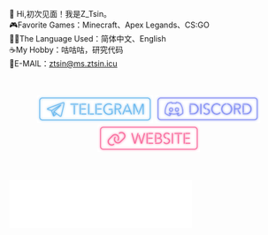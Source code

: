 👋 Hi,初次见面！我是Z_Tsin。<br>
🎮Favorite Games：Minecraft、Apex Legands、CS:GO<br>
🏳️‍🌈The Language Used：简体中文、English<br>
☕My Hobby：咕咕咕，研究代码<br>
📧E-MAIL：ztsin@ms.ztsin.icu<br>
<p align="center"> 
  </br></br>
  <a href="https://t.me/Z_Tsin"><img src="https://github.com/solstice23/solstice23/raw/master/social-badges-neon/social-telegram.svg" width="210px"/></a>
  <a href="https://discord.com/users/1048935111523045417"><img src="https://github.com/solstice23/solstice23/raw/master/social-badges-neon/social-discord.svg" width="190px"/></a>
  <a href="https://ztsin.cn"><img src="https://github.com/solstice23/solstice23/raw/master/social-badges-neon/social-website.svg" width="185px"/></a>
  </br></br></br>
</p>
<iframe frameborder="no" border="0" marginwidth="0" marginheight="0" width=330 height=86 src="//music.163.com/outchain/player?type=2&id=1437993127&auto=1&height=66"></iframe>
